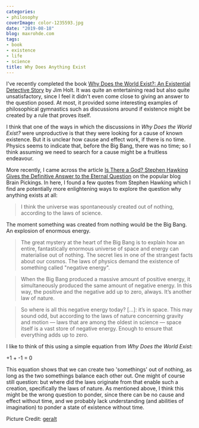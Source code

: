 ```yaml
---
categories:
- philosophy
coverImage: color-1235593.jpg
date: "2019-08-18"
blog: maxrohde.com
tags:
- book
- existence
- life
- science
title: Why Does Anything Exist
---
```


I've recently completed the book [Why Does the World Exist?: An Existential Detective Story](https://www.goodreads.com/review/show/2884918959) by Jim Holt. It was quite an entertaining read but also quite unsatisfactory, since I feel it didn't even come close to giving an answer to the question posed. At most, it provided some interesting examples of philosophical gymnastics such as discussions around if existence might be created by a rule that proves itself.

I think that one of the ways in which the discussions in _Why Does the World Exist?_ were unproductive is that they were looking for a cause of known existence. But it is unclear how cause and effect work, if there is no time. Physics seems to indicate that, before the Big Bang, there was no time; so I think assuming we need to search for a cause might be a fruitless endeavour.

More recently, I came across the article [Is There a God? Stephen Hawking Gives the Definitive Answer to the Eternal Question](https://www.brainpickings.org/2019/07/17/stephen-hawking-brief-answers-to-the-big-questions/) on the popular blog Brain Pickings. In here, I found a few quotes from Stephen Hawking which I find are potentially more enlightening ways to explore the question why anything exists at all:

> I think the universe was spontaneously created out of nothing, according to the laws of science.

The moment something was created from nothing would be the Big Bang. An explosion of enormous energy.

> The great mystery at the heart of the Big Bang is to explain how an entire, fantastically enormous universe of space and energy can materialise out of nothing. The secret lies in one of the strangest facts about our cosmos. The laws of physics demand the existence of something called "negative energy".

> When the Big Bang produced a massive amount of positive energy, it simultaneously produced the same amount of negative energy. In this way, the positive and the negative add up to zero, always. It’s another law of nature.

> So where is all this negative energy today? \[...\]: it’s in space. This may sound odd, but according to the laws of nature concerning gravity and motion — laws that are among the oldest in science — space itself is a vast store of negative energy. Enough to ensure that everything adds up to zero.

I like to think of this using a simple equation from _Why Does the World Exist_:

+1 + -1 = 0

This equation shows that we can create two 'somethings' out of nothing, as long as the two somethings balance each other out. One might of course still question: but where did the laws originate from that enable such a creation, specifically the laws of nature. As mentioned above, I think this might be the wrong question to ponder, since there can be no cause and effect without time, and we probably lack understanding (and abilities of imagination) to ponder a state of existence without time.

Picture Credit: [geralt](https://pixabay.com/illustrations/color-background-structure-lines-1235593/)
